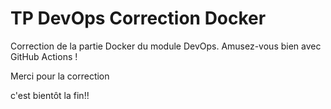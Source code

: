 # TP DevOps Correction Docker

Correction de la partie Docker du module DevOps. Amusez-vous bien avec GitHub Actions !

Merci pour la correction

c'est bientôt la fin!!